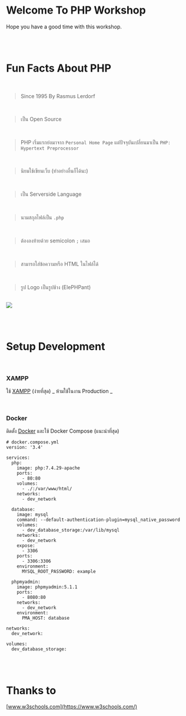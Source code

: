 # Welcome To PHP Workshop

Hope you have a good time with this workshop.

<br>
<br>

# Fun Facts About PHP

<br>

> Since 1995 By Rasmus Lerdorf

<br>

> เป็น Open Source

<br>

> PHP เริ่มแรกย่อมาจาก `Personal Home Page` แต่ปัจจุบันเปลี่ยนมาเป็น `PHP: Hypertext Preprocessor`

<br>

> นิยมใช้เขียนเว็บ (ทำอย่างอื่นก็ได้นะ)

<br>

> เป็น Serverside Language

<br>

> นามสกุลไฟล์เป็น `.php`

<br>

> ต้องลงท้ายด้วย semicolon `;` เสมอ

<br>

> สามารถใส่ข้อความหรือ HTML ในไฟล์ได้

<br>

> รูป Logo เป็นรูปช้าง (ElePHPant)

<br>

<img src="https://assets.php.earth/docs/php/community/elephpantblue.png" class="center">

<br><br>

# Setup Development

<br>

### XAMPP

ใช้ [XAMPP](https://www.apachefriends.org/) (ง่ายที่สุด) _ ห้ามใช้ในงาน Production _

<br>

### Docker

ติดตั้ง [Docker](https://docs.docker.com/get-docker/) และใช้ Docker Compose (แนะนำที่สุด)

```
# docker.compose.yml
version: '3.4'

services:
  php:
    image: php:7.4.29-apache
    ports:
      - 80:80
    volumes:
      - ./:/var/www/html/
    networks:
      - dev_network

  database:
    image: mysql
    command: --default-authentication-plugin=mysql_native_password
    volumes:
      - dev_database_storage:/var/lib/mysql
    networks:
      - dev_network
    expose:
      - 3306
    ports:
      - 3306:3306
    environment:
      MYSQL_ROOT_PASSWORD: example

  phpmyadmin:
    image: phpmyadmin:5.1.1
    ports:
      - 8080:80
    networks:
      - dev_network
    environment:
      PMA_HOST: database

networks:
  dev_network:

volumes:
  dev_database_storage:
```

<br>
<br>

# Thanks to

[www.w3schools.com](https://www.w3schools.com/)
